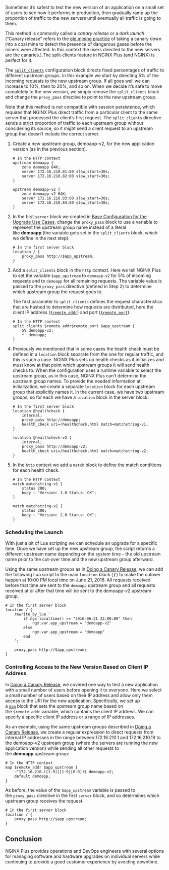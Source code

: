 Sometimes it’s safest to test the new version of an application on a small set of users to see how it performs in production, then gradually ramp up the proportion of traffic to the new servers until eventually all traffic is going to them. 
<!--more-->
This method is commonly called a *canary release* or a *dark launch*. (“Canary release” refers to the [old mining practice](https://www.smithsonianmag.com/smart-news/story-real-canary-coal-mine-180961570/) of taking a canary down into a coal mine to detect the presence of dangerous gases before the miners were affected. In this context the users directed to the new servers are the canaries.).The split‑clients feature in NGINX Plus (and NGINX) is perfect for it.

The [`split_clients`](https://nginx.org/en/docs/http/ngx_http_split_clients_module.html#split_clients) configuration block directs fixed percentages of traffic to different upstream groups. In this example we start by directing 5% of the incoming requests to the new upstream group. If all goes well we can increase to 10%, then to 20%, and so on. When we decide it’s safe to move completely to the new version, we simply remove the `split_clients` block and change the `proxy_pass` directive to point to the new upstream group.

Note that this method is not compatible with session persistence, which requires that NGINX Plus direct traffic from a particular client to the same server that processed the client’s first request. The `split_clients` directive sends a strict proportion of traffic to each upstream group without considering its source, so it might send a client request to an upstream group that doesn’t include the correct server.

1.  Create a new upstream group, demoapp-v2, for the new application version (as in the previous section).

    ```
    # In the HTTP context
    upstream demoapp {
        zone demoapp 64K;
        server 172.16.210.81:80 slow_start=30s;
        server 172.16.210.82:80 slow_start=30s;
    }

    upstream demoapp-v2 {
        zone demoapp-v2 64K;
        server 172.16.210.83:80 slow_start=30s;
        server 172.16.210.84:80 slow_start=30s;
    }
    ```

2.  In the first `server` block we created in [Base Configuration for the Upgrade Use Cases](https://www.nginx.com/blog/nginx-plus-backend-upgrades-application-version/#base-configuration), change the `proxy_pass` block to use a variable to represent the upstream group name instead of a literal like **demoapp** (the variable gets set in the `split_clients` block, which we define in the next step).

    ```
    # In the first server block
    location / {
        proxy_pass http://$app_upstream;
    }
    ```

3.  Add a `split_clients` block in the `http` context. Here we tell NGINX Plus to set the variable `$app_upstream` to `demoapp-v2` for 5% of incoming requests and to `demoapp` for all remaining requests. The variable value is passed to the `proxy_pass` directive (defined in Step 2) to determine which upstream group the request goes to.

    The first parameter to `split_clients` defines the request characteristics that are hashed to determine how requests are distributed, here the client IP address ([`$remote_addr`](https://nginx.org/en/docs/http/ngx_http_core_module.html#var_remote_addr)) and port ([`$remote_port`](https://nginx.org/en/docs/http/ngx_http_core_module.html#var_remote_port)).

    ```
    # In the HTTP context 
    split_clients $remote_addr$remote_port $app_upstream {
        5% demoapp-v2;
        *  demoapp;
    }
    ```

4.  Previously we mentioned that in some cases the health check must be defined in a `location` block separate from the one for regular traffic, and this is such a case. NGINX Plus sets up health checks as it initializes and must know at that point which upstream groups it will send health checks to. When the configuration uses a runtime variable to select the upstream group, as in this case, NGINX Plus can’t determine the upstream group names. To provide the needed information at initialization, we create a separate `location` block for each upstream group that explicitly names it. In the current case, we have two upstream groups, so for each we have a `location` block in the server block.

    ```
    # In the first server block
    location @healthcheck {
        internal;
        proxy_pass http://demoapp;
        health_check uri=/healthcheck.html match=matchstring-v1;
    }

    location @healthcheck-v2 {
        internal;
        proxy_pass http://demoapp-v2;
        health_check uri=/healthcheck.html match=matchstring-v2;
    }
    ```

5.  In the `http` context we add a `match` block to define the match conditions for each health check.

    ```
    # In the HTTP context
    match matchstring-v1 {
        status 200;
        body ~ "Version: 1.0 Status: OK";
    }

    match matchstring-v2 {
        status 200;
        body ~ "Version: 2.0 Status: OK";
    }
    ```

### Scheduling the Launch

With just a bit of Lua scripting we can schedule an upgrade for a specific time. Once we have set up the new upstream group, the script returns a different upstream name depending on the system time – the old upstream name prior to the cut-over time and the new upstream group afterward.

Using the same upstream groups as in [Doing a Canary Release](https://www.nginx.com/blog/nginx-plus-backend-upgrades-application-version/#application-canary-release), we can add the following Lua script to the main `location` block ( **/** ) to make the cutover happen at 10:00 PM local time on June 21, 2016\. All requests received before that time are sent to the `demoapp` upstream group and all requests received at or after that time will be sent to the demoapp-v2 upstream group.

```
# In the first server block
location / {
    rewrite_by_lua '
        if ngx.localtime() >= "2016-06-21 22:00:00" then
            ngx.var.app_upstream = "demoapp-v2"
        else
            ngx.var.app_upstream = "demoapp"
        end
    ';

    proxy_pass http://$app_upstream;
}
```

### Controlling Access to the New Version Based on Client IP Address

In [Doing a Canary Release](https://www.nginx.com/blog/nginx-plus-backend-upgrades-application-version/#application-canary-release), we covered one way to test a new application with a small number of users before opening it to everyone. Here we select a small number of users based on their IP address and allow only them access to the URI for the new application. Specifically, we set up a [`map`](https://nginx.org/en/docs/http/ngx_http_map_module.html#map) block that sets the upstream group name based on the `$remote_addr` variable, which contains the client IP address. We can specify a specific client IP address or a range of IP addresses.

As an example, using the same upstream groups described in [Doing a Canary Release](https://www.nginx.com/blog/nginx-plus-backend-upgrades-application-version/#application-canary-release), we create a regular expression to direct requests from internal IP addresses in the range between 172.16.210.1 and 172.16.210.19 to the demoapp-v2 upstream group (where the servers are running the new application version) while sending all other requests to the **demoapp** upstream group:

```
# In the HTTP context
map $remote_addr $app_upstream {
    ~^172.16.210.([1-9]|[1-9][0-9])$ demoapp-v2;
    default demoapp;
}
```

As before, the value of the `$app_upstream` variable is passed to the `proxy_pass` directive in the first `server` block, and so determines which upstream group receives the request.

```
# In the first server block
location / {
    proxy_pass http://$app_upstream;
}
```

## Conclusion[](https://www.nginx.com/blog/nginx-plus-backend-upgrades-application-version/#Conclusion)

NGINX Plus provides operations and DevOps engineers with several options for managing software and hardware upgrades on individual servers while continuing to provide a good customer experience by avoiding downtime.

